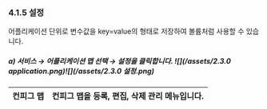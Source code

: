### 4.1.5   설정

어플리케이션 단위로 변수값을 key=value의 형태로 저장하여 볼륨처럼 사용할 수 있습니다.

##### a\)    서비스 → 어플리케이션 맵 선택 → 설정을 클릭합니다. ![](/assets/2.3.0 application.png)![](/assets/2.3.0 설정.png)

| 컨피그 맵 | 컨피그 맵을 등록, 편집, 삭제 관리 메뉴입니다.  |
| :---: | :--- |


 

